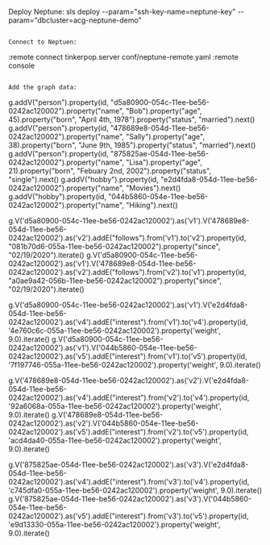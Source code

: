 Deploy Neptune:
sls deploy --param="ssh-key-name=neptune-key" --param="dbcluster=acg-neptune-demo"
```

Connect to Neptuen:
```
:remote connect tinkerpop.server conf/neptune-remote.yaml
:remote console
```

Add the graph data:
```
g.addV("person").property(id, "d5a80900-054c-11ee-be56-0242ac120002").property("name", "Bob").property("age", 45).property("born", "April 4th, 1978").property("status", "married").next()
g.addV("person").property(id, "478689e8-054d-11ee-be56-0242ac120002").property("name", "Sally").property("age", 38).property("born", "June 9th, 1985").property("status", "married").next()
g.addV("person").property(id, "875825ae-054d-11ee-be56-0242ac120002").property("name", "Lisa").property("age", 21).property("born", "Febuary 2nd, 2002").property("status", "single").next()
g.addV("hobby").property(id, "e2d4fda8-054d-11ee-be56-0242ac120002").property("name", "Movies").next()
g.addV("hobby").property(id, "044b5860-054e-11ee-be56-0242ac120002").property("name", "Hiking").next()

g.V('d5a80900-054c-11ee-be56-0242ac120002').as('v1').V('478689e8-054d-11ee-be56-0242ac120002').as('v2').addE("follows").from('v1').to('v2').property(id, "081b70d6-055a-11ee-be56-0242ac120002").property("since", "02/19/2020").iterate()
g.V('d5a80900-054c-11ee-be56-0242ac120002').as('v1').V('478689e8-054d-11ee-be56-0242ac120002').as('v2').addE("follows").from('v2').to('v1').property(id, "a0ae9a42-056b-11ee-be56-0242ac120002").property("since", "02/19/2020").iterate()

g.V('d5a80900-054c-11ee-be56-0242ac120002').as('v1').V('e2d4fda8-054d-11ee-be56-0242ac120002').as('v4').addE("interest").from('v1').to('v4').property(id, '4e760c6c-055a-11ee-be56-0242ac120002').property('weight', 9.0).iterate()
g.V('d5a80900-054c-11ee-be56-0242ac120002').as('v1').V('044b5860-054e-11ee-be56-0242ac120002').as('v5').addE("interest").from('v1').to('v5').property(id, '7f197746-055a-11ee-be56-0242ac120002').property('weight', 9.0).iterate()

g.V('478689e8-054d-11ee-be56-0242ac120002').as('v2').V('e2d4fda8-054d-11ee-be56-0242ac120002').as('v4').addE("interest").from('v2').to('v4').property(id, '92a6068a-055a-11ee-be56-0242ac120002').property('weight', 9.0).iterate()
g.V('478689e8-054d-11ee-be56-0242ac120002').as('v2').V('044b5860-054e-11ee-be56-0242ac120002').as('v5').addE("interest").from('v2').to('v5').property(id, 'acd4da40-055a-11ee-be56-0242ac120002').property('weight', 9.0).iterate()

g.V('875825ae-054d-11ee-be56-0242ac120002').as('v3').V('e2d4fda8-054d-11ee-be56-0242ac120002').as('v4').addE("interest").from('v3').to('v4').property(id, 'c745dfa0-055a-11ee-be56-0242ac120002').property('weight', 9.0).iterate()
g.V('875825ae-054d-11ee-be56-0242ac120002').as('v3').V('044b5860-054e-11ee-be56-0242ac120002').as('v5').addE("interest").from('v3').to('v5').property(id, 'e9d13330-055a-11ee-be56-0242ac120002').property('weight', 9.0).iterate()
```

